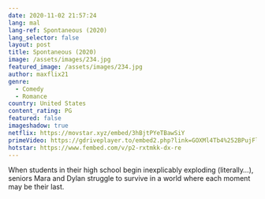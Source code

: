 ```yaml
---
date: 2020-11-02 21:57:24
lang: mal
lang-ref: Spontaneous (2020)
lang_selector: false
layout: post
title: Spontaneous (2020)
image: /assets/images/234.jpg
featured_image: /assets/images/234.jpg
author: maxflix21
genre:
  - Comedy
  - Romance
country: United States
content_rating: PG
featured: false
imageshadow: true
netflix: https://movstar.xyz/embed/3hBjtPYeTBawSiY
primeVideo: https://gdriveplayer.to/embed2.php?link=GOXMl4Tb4%252BPujFlM5jtRlwQ2VU3hjqhBCDt8ycKCFjFniquhIW%252FcLk0jIjRsJM3x%252BMe3ZjgBoriexogosdg5LU820Yi%252B4w5VWbH%252BW5Tv1DveX%252FVrgGbNOVd8kDB%252FX1FyjmoNIVtVAI8t0Dx3yVVkJ8stM7%252FCZkQtk%252FmI6k%252Fag9q5E5cR85vD%252BR5%252BobREh1GWk%253D
hotstar: https://www.fembed.com/v/p2-rxtmkk-dx-re
---
```

When students in their high school begin inexplicably exploding (literally…), seniors Mara and Dylan struggle to survive in a world where each moment may be their last.